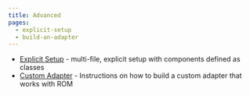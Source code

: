 ```yaml
---
title: Advanced
pages:
  - explicit-setup
  - build-an-adapter
---
```


- [Explicit Setup](//page/explicit-setup) - multi-file, explicit setup with components defined as classes
- [Custom Adapter](//page/build-an-adapter) - Instructions on how to build a custom adapter that works with ROM
